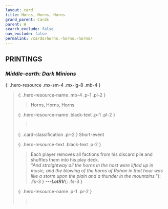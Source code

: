 ```yaml
---
layout: card
title: Horns, Horns, Horns
grand_parent: Cards
parent: H
search_exclude: false
nav_exclude: false
permalink: /cards/horns,-horns,-horns/
---
```


## PRINTINGS


### _Middle-earth: Dark Minions_

{: .hero-resource .mx-sm-4 .mx-lg-8 .mb-4 }
> {: .hero-resource-name .mb-4 .p-1 .pl-2 }
> > <div class="card-mp"></div>
> > <div class="card-name">Horns, Horns, Horns</div>
>
> {: .hero-resource-name .black-text .p-1 .pl-2 }
> > &nbsp;
>
> {: .card-classification .pr-2 }
> Short-event
>
> {: .hero-resource-text .black-text .p-2 }
> > Each player removes all factions from his discard pile and shuffles them into his play deck. <br>_"And straightway all the horns in the host were lifted up in music, and the blowing of the horns of Rohan in that hour was like a storm upon the plain and a thunder in the mountains."_{: .fs-3 } ***---&#65279;LotRV***{: .fs-3 } 
> 
> {: .hero-resource-name .p-1 .pr-2 }
> > <div class="card-shield"></div>
> > <div class="card-corruption">&nbsp;</div>
